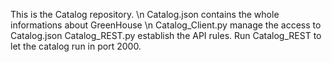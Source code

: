 This is the Catalog repository. \n
Catalog.json contains the whole informations about GreenHouse \n
Catalog_Client.py manage the access to Catalog.json
Catalog_REST.py establish the API rules.
Run Catalog_REST to let the catalog run in port 2000.
